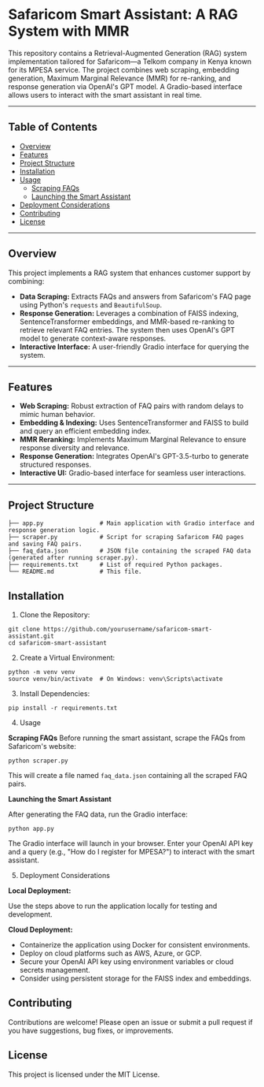 # Safaricom Smart Assistant: A RAG System with MMR

This repository contains a Retrieval-Augmented Generation (RAG) system implementation tailored for Safaricom—a Telkom company in Kenya known for its MPESA service. The project combines web scraping, embedding generation, Maximum Marginal Relevance (MMR) for re-ranking, and response generation via OpenAI's GPT model. A Gradio-based interface allows users to interact with the smart assistant in real time.

---

## Table of Contents

- [Overview](#overview)
- [Features](#features)
- [Project Structure](#project-structure)
- [Installation](#installation)
- [Usage](#usage)
  - [Scraping FAQs](#scraping-faqs)
  - [Launching the Smart Assistant](#launching-the-smart-assistant)
- [Deployment Considerations](#deployment-considerations)
- [Contributing](#contributing)
- [License](#license)

---

## Overview

This project implements a RAG system that enhances customer support by combining:
- **Data Scraping:** Extracts FAQs and answers from Safaricom's FAQ page using Python's `requests` and `BeautifulSoup`.
- **Response Generation:** Leverages a combination of FAISS indexing, SentenceTransformer embeddings, and MMR-based re-ranking to retrieve relevant FAQ entries. The system then uses OpenAI's GPT model to generate context-aware responses.
- **Interactive Interface:** A user-friendly Gradio interface for querying the system.

---

## Features

- **Web Scraping:** Robust extraction of FAQ pairs with random delays to mimic human behavior.
- **Embedding & Indexing:** Uses SentenceTransformer and FAISS to build and query an efficient embedding index.
- **MMR Reranking:** Implements Maximum Marginal Relevance to ensure response diversity and relevance.
- **Response Generation:** Integrates OpenAI's GPT-3.5-turbo to generate structured responses.
- **Interactive UI:** Gradio-based interface for seamless user interactions.

---

## Project Structure

```
├── app.py                # Main application with Gradio interface and response generation logic.
├── scraper.py            # Script for scraping Safaricom FAQ pages and saving FAQ pairs.
├── faq_data.json         # JSON file containing the scraped FAQ data (generated after running scraper.py).
├── requirements.txt      # List of required Python packages.
└── README.md             # This file.
```
## Installation
1. Clone the Repository:

```
git clone https://github.com/yourusername/safaricom-smart-assistant.git
cd safaricom-smart-assistant
```
2. Create a Virtual Environment:
```
python -m venv venv
source venv/bin/activate  # On Windows: venv\Scripts\activate
```
3. Install Dependencies:

`pip install -r requirements.txt`

4. Usage

**Scraping FAQs**
Before running the smart assistant, scrape the FAQs from Safaricom's website:

`python scraper.py`

This will create a file named `faq_data.json` containing all the scraped FAQ pairs.

**Launching the Smart Assistant**

After generating the FAQ data, run the Gradio interface:

`python app.py`

The Gradio interface will launch in your browser. Enter your OpenAI API key and a query (e.g., "How do I register for MPESA?") to interact with the smart assistant.

5. Deployment Considerations

**Local Deployment:**

Use the steps above to run the application locally for testing and development.

**Cloud Deployment:**

- Containerize the application using Docker for consistent environments.
- Deploy on cloud platforms such as AWS, Azure, or GCP.
- Secure your OpenAI API key using environment variables or cloud secrets management.
- Consider using persistent storage for the FAISS index and embeddings.

## Contributing
Contributions are welcome! Please open an issue or submit a pull request if you have suggestions, bug fixes, or improvements.

## License
This project is licensed under the MIT License.
